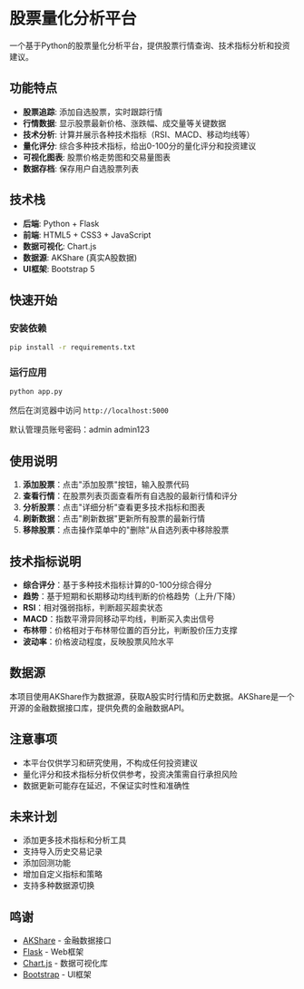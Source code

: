 # 股票量化分析平台

一个基于Python的股票量化分析平台，提供股票行情查询、技术指标分析和投资建议。

## 功能特点

- **股票追踪**: 添加自选股票，实时跟踪行情
- **行情数据**: 显示股票最新价格、涨跌幅、成交量等关键数据
- **技术分析**: 计算并展示各种技术指标（RSI、MACD、移动均线等）
- **量化评分**: 综合多种技术指标，给出0-100分的量化评分和投资建议
- **可视化图表**: 股票价格走势图和交易量图表
- **数据存档**: 保存用户自选股票列表

## 技术栈

- **后端**: Python + Flask
- **前端**: HTML5 + CSS3 + JavaScript
- **数据可视化**: Chart.js
- **数据源**: AKShare (真实A股数据)
- **UI框架**: Bootstrap 5

## 快速开始

### 安装依赖

```bash
pip install -r requirements.txt
```

### 运行应用

```bash
python app.py
```

然后在浏览器中访问 `http://localhost:5000`

默认管理员账号密码：admin admin123

## 使用说明

1. **添加股票**：点击"添加股票"按钮，输入股票代码
2. **查看行情**：在股票列表页面查看所有自选股的最新行情和评分
3. **分析股票**：点击"详细分析"查看更多技术指标和图表
4. **刷新数据**：点击"刷新数据"更新所有股票的最新行情
5. **移除股票**：点击操作菜单中的"删除"从自选列表中移除股票

## 技术指标说明

- **综合评分**：基于多种技术指标计算的0-100分综合得分
- **趋势**：基于短期和长期移动均线判断的价格趋势（上升/下降）
- **RSI**：相对强弱指标，判断超买超卖状态
- **MACD**：指数平滑异同移动平均线，判断买入卖出信号
- **布林带**：价格相对于布林带位置的百分比，判断股价压力支撑
- **波动率**：价格波动程度，反映股票风险水平

## 数据源

本项目使用AKShare作为数据源，获取A股实时行情和历史数据。AKShare是一个开源的金融数据接口库，提供免费的金融数据API。

## 注意事项

- 本平台仅供学习和研究使用，不构成任何投资建议
- 量化评分和技术指标分析仅供参考，投资决策需自行承担风险
- 数据更新可能存在延迟，不保证实时性和准确性

## 未来计划

- 添加更多技术指标和分析工具
- 支持导入历史交易记录
- 添加回测功能
- 增加自定义指标和策略
- 支持多种数据源切换

## 鸣谢

- [AKShare](https://akshare.akfamily.xyz/) - 金融数据接口
- [Flask](https://flask.palletsprojects.com/) - Web框架
- [Chart.js](https://www.chartjs.org/) - 数据可视化库
- [Bootstrap](https://getbootstrap.com/) - UI框架 
